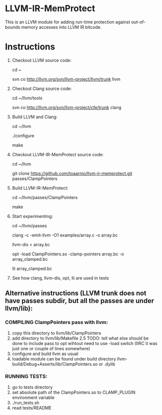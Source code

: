 LLVM-IR-MemProtect
==================

This is an LLVM module for adding run-time protection against
out-of-bounds memory accesses into LLVM IR bitcode.

Instructions
============

1. Checkout LLVM source code:

   cd ~
   
   svn co http://llvm.org/svn/llvm-project/llvm/trunk llvm

2. Checkout Clang source code:

   cd ~/llvm/tools
   
   svn co http://llvm.org/svn/llvm-project/cfe/trunk clang

3. Build LLVM and Clang:

   cd ~/llvm
   
   ./configure
   
   make

4. Checkout LLVM-IR-MemProtect source code:

   cd ~/llvm
   
   git clone https://github.com/toaarnio/llvm-ir-memprotect.git passes/ClampPointers

5. Build LLVM-IR-MemProtect:

   cd ~/llvm/passes/ClampPointers
   
   make

6. Start experimenting:

   cd ~/llvm/passes
   
   clang -c -emit-llvm -O1 examples/array.c -o array.bc
   
   llvm-dis < array.bc

   opt -load ClampPointers.so -clamp-pointers array.bc -o array_clamped.bc
   
   lli array_clamped.bc

7. See how clang, llvm-dis, opt, lli are used in tests

## Alternative instructions (LLVM trunk does not have passes subdir, but all the passes are under llvm/lib):

### COMPILING ClampPointers pass with llvm:

1. copy this directory to llvm/lib/ClampPointers
2. add directory to llvm/lib/Makefile
2.5 TODO: tell what else should be done to include pass to opt wihtout need to use -load switch (IIRC it was just one or couple of lines somewhere)
3. configure and build llvm as usual
4. loadable module can be found under build directory llvm-build/Debug+Asserts/lib/ClampPointers.so or .dylib

### RUNNING TESTS:

1. go to tests directory
2. set absolute path of the ClampPointers.so to CLAMP_PLUGIN environment variable
3. ./run_tests.sh 
4. read tests/README